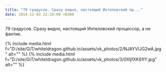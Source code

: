 ```yaml
---
title: "79 градусов. Сразу видно, настоящий Интеловский пр..."
date: 2014-12-03 22:19:00 +0300
---
```


79 градусов. Сразу видно, настоящий Интеловский процессор, а не фантик.


{% include media.html f="D:/site/GiT/whiteldragon.github.io/assets/vk_photos/2/NJAYVlJG2wA.jpg" alt="" %}
{% include media.html f="D:/site/GiT/whiteldragon.github.io/assets/vk_photos/3/0XljfXK81lY.jpg" alt="" %}
